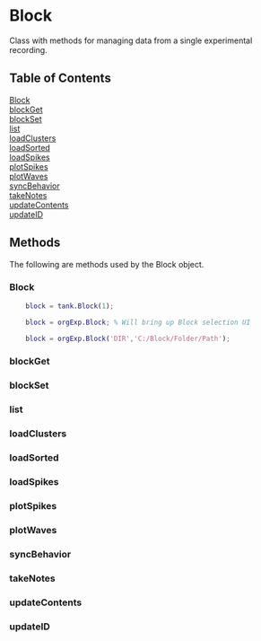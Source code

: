 # Block #

Class with methods for managing data from a single experimental recording.

## Table of Contents ##
[Block](#block-1)  
[blockGet](#blockget)  
[blockSet](#blockset)   
[list](#list)  
[loadClusters](#loadclusters)  
[loadSorted](#loadsorted)  
[loadSpikes](#loadspikes)  
[plotSpikes](#plotspikes)  
[plotWaves](#plotwaves)  
[syncBehavior](#syncbehavior)  
[takeNotes](#takenotes)  
[updateContents](#updatecontents)  
[updateID](#updateid)  

## Methods ##
The following are methods used by the Block object.

### Block ###
```Matlab
	block = tank.Block(1);
```  

```Matlab
	block = orgExp.Block; % Will bring up Block selection UI
```

```Matlab
	block = orgExp.Block('DIR','C:/Block/Folder/Path');
```

### blockGet ###

### blockSet ###

### list ###

### loadClusters ###

### loadSorted ###

### loadSpikes ###

### plotSpikes ###

### plotWaves ###

### syncBehavior ###

### takeNotes ###

### updateContents ###

### updateID ###